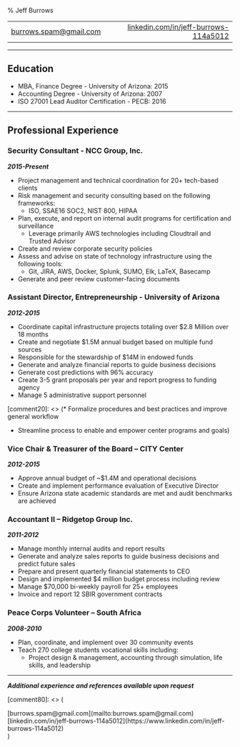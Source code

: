 % Jeff Burrows

|   |   |
|---|---:|
|[burrows.spam@gmail.com](mailto:burrows.spam@gmail.com)|[linkedin.com/in/jeff-burrows-114a5012](https://www.linkedin.com/in/jeff-burrows-114a5012)|


***

## Education

* MBA, Finance Degree - University of Arizona: 2015
* Accounting Degree - University of Arizona: 2007
* ISO 27001 Lead Auditor Certification - PECB: 2016

***

## Professional Experience

### Security Consultant - NCC Group, Inc.

**_2015-Present_**

* Project management and technical coordination for 20+ tech-based clients
* Risk management and security consulting based on the following frameworks:
	* ISO, SSAE16 SOC2, NIST 800, HIPAA
* Plan, execute, and report on internal audit programs for certification and surveillance
	* Leverage primarily AWS technologies including Cloudtrail and Trusted Advisor
* Create and review corporate security policies
* Assess and advise on state of technology infrastructure using the following tools:
	* Git, JIRA, AWS, Docker, Splunk, SUMO, Elk, LaTeX, Basecamp
* Generate and peer review customer-facing documents

[comment10]: <> (
Phone number: 415.268.9300
Address: 720 3rd Ave #2101, Seattle, WA 98104
)

### Assistant Director, Entrepreneurship - University of Arizona

**_2012-2015_**

* Coordinate capital infrastructure projects totaling over $2.8 Million over 18 months
* Create and negotiate $1.5M annual budget based on multiple fund sources
* Responsible for the stewardship of $14M in endowed funds
* Generate and analyze financial reports to guide business decisions
* Generate cost predictions with 96% accuracy
* Create 3-5 grant proposals per year and report progress to funding agency
* Manage 5 administrative support personnel

[comment20]: <> (* Formalize procedures and best practices and improve general workflow
* Streamline process to enable and empower center programs and goals)

[comment30]: <> (
Phone number: 520.621.2576
Address: 1130 E. Helen St. Suite 202 Tucson, Arizona 85721
)

### Vice Chair & Treasurer of the Board – CITY Center

**_2012-2015_**

* Approve annual budget of ~$1.4M and operational decisions
* Create and implement performance evaluation of Executive Director
* Ensure Arizona state academic standards are met and audit benchmarks are achieved

[comment40]: <> (
Phone number: 520.623.7223
Address: 47 E Pennington St, Tucson, AZ 85701
)

### Accountant II – Ridgetop Group Inc.

**_2011-2012_**

* Manage monthly internal audits and report results
* Generate and analyze sales reports to guide business decisions and predict future sales
* Prepare and present quarterly financial statements to CEO
* Design and implemented $4 million budget process including review
* Manage $70,000 bi-weekly payroll for 25+ employees
* Invoice and report 12 SBIR government contracts

[comment50]: <> (
Phone number: 520.742.3300
Address: 6595 N Oracle Rd, Tucson, AZ 85704
)

### Peace Corps Volunteer – South Africa

**_2008-2010_**

* Plan, coordinate, and implement over 30 community events
* Teach 270 college students vocational skills including:
	* Project design & management, accounting through simulation, life skills, and leadership


***

**_Additional experience and references available upon request_**
<!--
[comment60]: <> (
Phone number: 855.855.1961
Address: 1111 20th Street, NW Washington, D.C. 20526

### Staff Accountant – Tucson Audubon Society

**_2006-2008_**

* Manage non-profit accounting system
* GL, AP, AR maintenance and review
* Maintain $30,000 monthly payroll for 15 employees
* Assist in creation of annual budget totalling around $1 million annually
* Report monthly financial statements to the board of directors and senior leadership

)

[comment70]: <> (
Phone number: 520.629.0510
Address: 300 E University Blvd # 120, Tucson, AZ 85705
)
-->

[comment80]: <> (
<div style="float:left">
	[burrows.spam@gmail.com](mailto:burrows.spam@gmail.com)
</div>
<div style="float:right">
 	[linkedin.com/in/jeff-burrows-114a5012](https://www.linkedin.com/in/jeff-burrows-114a5012)
</div>
<div style="clear:both"></div>
)
